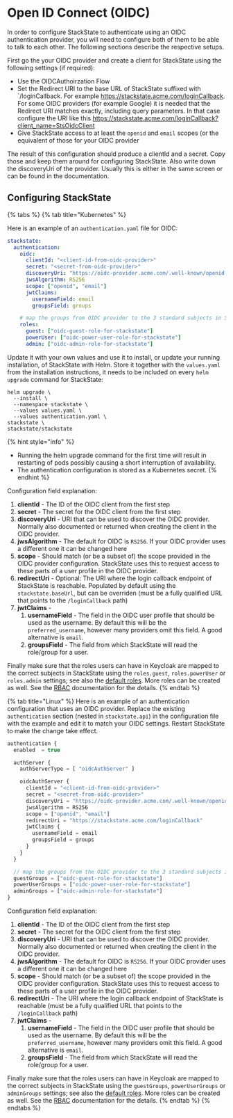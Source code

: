 # Open ID Connect (OIDC)

In order to configure StackState to authenticate using an OIDC authentication provider, you will need to configure both of them to be able to talk to each other. The following sections describe the respective setups.

First go the your OIDC provider and create a client for StackState using the following settings (if required):
* Use the OIDCAuthoirzation Flow
* Set the Redirect URI to the base URL of StackState suffixed with `/loginCallback. For example https://stackstate.acme.com/loginCallback. For some OIDC providers (for example Google) it is needed that the Redirect URI matches exactly, including query parameters. In that case configure the URI like this https://stackstate.acme.com/loginCallback?client_name=StsOidcClient
* Give StackState access to at least the `openid` and `email` scopes (or the equivalent of those for your OIDC provider

The result of this configuration should produce a clientId and a secret. Copy those and keep them around for configuring StackState. Also write down the discoveryUri of the provider. Usually this is either in the same screen or can be found in the documentation.

## Configuring StackState

{% tabs %}
{% tab title="Kubernetes" %}

Here is an example of an `authentication.yaml` file for OIDC:

```yaml
stackstate:
  authentication:
    oidc:
      clientId: "<client-id-from-oidc-provider>"
      secret: "<secret-from-oidc-provider>"
      discoveryUri: "https://oidc-provider.acme.com/.well-known/openid-configuration"
      jwsAlgorithm: RS256
      scope: ["openid", "email"]
      jwtClaims:
        usernameField: email
        groupsField: groups

    # map the groups from OIDC provider to the 3 standard subjects in StackState (guest, powerUser and admin)
    roles:
      guest: ["oidc-guest-role-for-stackstate"]
      powerUser: ["oidc-power-user-role-for-stackstate"]
      admin: ["oidc-admin-role-for-stackstate"]
```

Update it with your own values and use it to install, or update your running installation, of StackState with Helm. Store it together with the `values.yaml` from the installation instructions, it needs to be included on every `helm upgrade` command for StackState:

```
helm upgrade \
  --install \
  --namespace stackstate \
  --values values.yaml \
  --values authentication.yaml \
stackstate \
stackstate/stackstate
```

{% hint style="info" %}
* Running the helm upgrade command for the first time will result in restarting of pods possibly causing a short interruption of availability.
* The authentication configuration is stored as a Kubernetes secret.
{% endhint %}

Configuration field explanation:

1. **clientId** - The ID of the OIDC client from the first step
2. **secret** - The secret for the OIDC client from the first step
3. **discoveryUri** - URI that can be used to discover the OIDC provider. Normally also documented or returned when creating the client in the OIDC provider.
4. **jwsAlgorithm** - The default for OIDC is `RS256`. If your OIDC provider uses a different one it can be changed here
5. **scope** - Should match (or be a subset of) the scope provided in the OIDC provider configuration. StackState uses this to request access to these parts of a user profile in the OIDC provider.
6. **redirectUri** - Optional: The URI where the login callback endpoint of StackState is reachable. Populated by default using the `stackstate.baseUrl`, but can be overriden (must be a fully qualified URL that points to the `/loginCallback` path)
7. **jwtClaims** - 
   1. **usernameField** - The field in the OIDC user profile that should be used as the username. By default this will be the `preferred_username`, however many providers omit this field. A good alternative is `email`.
   2. **groupsField** - The field from which StackState will read the role/group for a user. 

Finally make sure that the roles users can have in Keycloak are mapped to the correct subjects in StackState using the `roles.guest`, `roles.powerUser` or `roles.admin` settings; see also the [default roles](../rbac/rbac_permissions.md#predefined-roles). More roles can be created as well. See the [RBAC](../rbac/role_based_access_control.md) documentation for the details.
{% endtab %}


{% tab title="Linux" %}
Here is an example of an authentication configuration that uses an OIDC provider. Replace the existing `authentication` section (nested in `stackstate.api`) in the configuration file with the example and edit it to match your OIDC settings. Restart StackState to make the change take effect.

```javascript
authentication {
  enabled  = true

  authServer {
    authServerType = [ "oidcAuthServer" ]

    oidcAuthServer {
      clientId = "<client-id-from-oidc-provider>"
      secret = "<secret-from-oidc-provider>"
      discoveryUri = "https://oidc-provider.acme.com/.well-known/openid-configuration"
      jwsAlgorithm = RS256
      scope = ["openid", "email"]
      redirectUri = "https://stackstate.acme.com/loginCallback"
      jwtClaims {
        usernameField = email
        groupsField = groups
      }
    }
  }

  // map the groups from the OIDC provider to the 3 standard subjects in StackState (guest, powerUser and admin)
  guestGroups = ["oidc-guest-role-for-stackstate"]
  powerUserGroups = ["oidc-power-user-role-for-stackstate"]
  adminGroups = ["oidc-admin-role-for-stackstate"]
}
```

Configuration field explanation:

1. **clientId** - The ID of the OIDC client from the first step
2. **secret** - The secret for the OIDC client from the first step
3. **discoveryUri** - URI that can be used to discover the OIDC provider. Normally also documented or returned when creating the client in the OIDC provider.
4. **jwsAlgorithm** - The default for OIDC is `RS256`. If your OIDC provider uses a different one it can be changed here
5. **scope** - Should match (or be a subset of) the scope provided in the OIDC provider configuration. StackState uses this to request access to these parts of a user profile in the OIDC provider.
6. **redirectUri** - The URI where the login callback endpoint of StackState is reachable (must be a fully qualified URL that points to the `/loginCallback` path)
7. **jwtClaims** - 
   1. **usernameField** - The field in the OIDC user profile that should be used as the username. By default this will be the `preferred_username`, however many providers omit this field. A good alternative is `email`.
   2. **groupsField** - The field from which StackState will read the role/group for a user. 

Finally make sure that the roles users can have in Keycloak are mapped to the correct subjects in StackState using the `guestGroups`, `powerUserGroups` or `adminGroups` settings; see also the [default roles](../rbac/rbac_permissions.md#predefined-roles). More roles can be created as well. See the [RBAC](../rbac/role_based_access_control.md) documentation for the details.
{% endtab %}
{% endtabs %}

